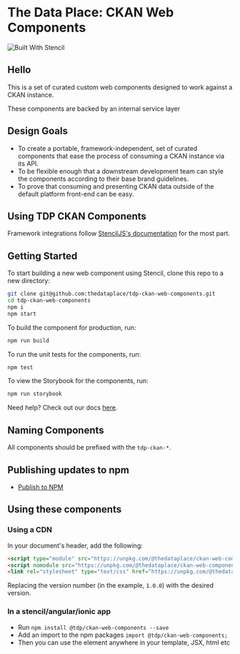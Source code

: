 # The Data Place: CKAN Web Components

![Built With Stencil](https://img.shields.io/badge/-Built%20With%20Stencil-16161d.svg?logo=data%3Aimage%2Fsvg%2Bxml%3Bbase64%2CPD94bWwgdmVyc2lvbj0iMS4wIiBlbmNvZGluZz0idXRmLTgiPz4KPCEtLSBHZW5lcmF0b3I6IEFkb2JlIElsbHVzdHJhdG9yIDE5LjIuMSwgU1ZHIEV4cG9ydCBQbHVnLUluIC4gU1ZHIFZlcnNpb246IDYuMDAgQnVpbGQgMCkgIC0tPgo8c3ZnIHZlcnNpb249IjEuMSIgaWQ9IkxheWVyXzEiIHhtbG5zPSJodHRwOi8vd3d3LnczLm9yZy8yMDAwL3N2ZyIgeG1sbnM6eGxpbms9Imh0dHA6Ly93d3cudzMub3JnLzE5OTkveGxpbmsiIHg9IjBweCIgeT0iMHB4IgoJIHZpZXdCb3g9IjAgMCA1MTIgNTEyIiBzdHlsZT0iZW5hYmxlLWJhY2tncm91bmQ6bmV3IDAgMCA1MTIgNTEyOyIgeG1sOnNwYWNlPSJwcmVzZXJ2ZSI%2BCjxzdHlsZSB0eXBlPSJ0ZXh0L2NzcyI%2BCgkuc3Qwe2ZpbGw6I0ZGRkZGRjt9Cjwvc3R5bGU%2BCjxwYXRoIGNsYXNzPSJzdDAiIGQ9Ik00MjQuNywzNzMuOWMwLDM3LjYtNTUuMSw2OC42LTkyLjcsNjguNkgxODAuNGMtMzcuOSwwLTkyLjctMzAuNy05Mi43LTY4LjZ2LTMuNmgzMzYuOVYzNzMuOXoiLz4KPHBhdGggY2xhc3M9InN0MCIgZD0iTTQyNC43LDI5Mi4xSDE4MC40Yy0zNy42LDAtOTIuNy0zMS05Mi43LTY4LjZ2LTMuNkgzMzJjMzcuNiwwLDkyLjcsMzEsOTIuNyw2OC42VjI5Mi4xeiIvPgo8cGF0aCBjbGFzcz0ic3QwIiBkPSJNNDI0LjcsMTQxLjdIODcuN3YtMy42YzAtMzcuNiw1NC44LTY4LjYsOTIuNy02OC42SDMzMmMzNy45LDAsOTIuNywzMC43LDkyLjcsNjguNlYxNDEuN3oiLz4KPC9zdmc%2BCg%3D%3D&colorA=16161d&style=flat-square)

## Hello

This is a set of curated custom web components designed to work against a CKAN instance.

These components are backed by an internal service layer

## Design Goals

- To create a portable, framework-independent, set of curated components that ease the process of consuming a CKAN instance via its API.
- To be flexible enough that a downstream development team can style the components according to their base brand guidelines.
- To prove that consuming and presenting CKAN data outside of the default platform front-end can be easy.

## Using TDP CKAN Components

Framework integrations follow [StencilJS's documentation](https://stenciljs.com/docs/overview) for the most part.

## Getting Started

To start building a new web component using Stencil, clone this repo to a new directory:

```bash
git clone git@github.com:thedataplace/tdp-ckan-web-components.git
cd tdp-ckan-web-components
npm i
npm start
```

To build the component for production, run:

```bash
npm run build
```

To run the unit tests for the components, run:

```bash
npm test
```

To view the Storybook for the components, run:

```bash
npm run storybook
```

Need help? Check out our docs [here](https://stenciljs.com/docs/my-first-component).

## Naming Components

All components should be prefixed with the `tdp-ckan-*`.

## Publishing updates to npm

- [Publish to NPM](https://docs.npmjs.com/getting-started/publishing-npm-packages)

## Using these components

### Using a CDN

In your document's header, add the following:

```html
<script type="module" src="https://unpkg.com/@thedataplace/ckan-web-components@latest/dist/tdp-ckan-web-components/tdp-ckan-web-components.esm.js" crossorigin></script>
<script nomodule src="https://unpkg.com/@thedataplace/ckan-web-components@latest/dist/tdp-ckan-web-components/tdp-ckan-web-components.js"></script>
<link rel="stylesheet" type="text/css" href="https://unpkg.com/@thedataplace/ckan-web-components@latest/dist/tdp-ckan-web-components/tdp-ckan-web-components.css" />
```

Replacing the version number (in the example, `1.0.0`) with the desired version.

### In a stencil/angular/ionic app

- Run `npm install @tdp/ckan-web-components --save`
- Add an import to the npm packages `import @tdp/ckan-web-components;`
- Then you can use the element anywhere in your template, JSX, html etc
